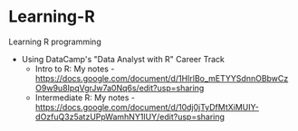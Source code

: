 # Learning-R
Learning R programming

- Using DataCamp's "Data Analyst with R" Career Track
    - Intro to R:
    My notes - https://docs.google.com/document/d/1HIrlBo_mETYYSdnnOBbwCzO9w9u8IpqVgrJw7a0Nq6s/edit?usp=sharing
    - Intermediate R:
    My notes - https://docs.google.com/document/d/10dj0jTyDfMtXiMUIY-dOzfuQ3z5atzUPpWamhNY1IUY/edit?usp=sharing
    
